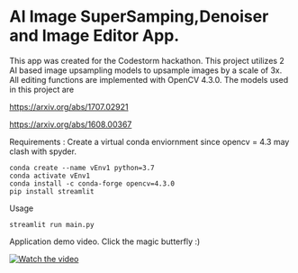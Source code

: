 # AI Image SuperSamping,Denoiser and Image Editor App.

This app was created for the Codestorm hackathon.
This project utilizes 2 AI based image upsampling models to upsample  images by a scale of 3x.
All editing functions are implemented with OpenCV 4.3.0.
The models used in this project are

https://arxiv.org/abs/1707.02921

https://arxiv.org/abs/1608.00367

Requirements :
Create a virtual conda enviornment since opencv = 4.3 may clash with spyder.

    conda create --name vEnv1 python=3.7
    conda activate vEnv1
    conda install -c conda-forge opencv=4.3.0
    pip install streamlit

Usage

    streamlit run main.py


Application demo video.
Click the magic butterfly :)

[![Watch the video](https://github.com/Zorrat/Image-Denoiser-Supersampling-and-Editor/blob/master/LowRes/butterfly.png)](https://www.linkedin.com/feed/update/urn:li:activity:6691597230731730944/?commentUrn=urn%3Ali%3Acomment%3A(ugcPost%3A6691429635059802113%2C6691597158988161024))
